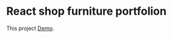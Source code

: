 # React shop furniture portfolion

This project  [Demo]([https://github.com/facebook/create-react-app](https://reack-shop.vercel.app/)).

